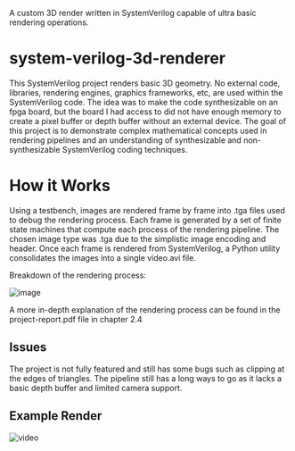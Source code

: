 A custom 3D render written in SystemVerilog capable of ultra basic rendering operations.

# system-verilog-3d-renderer

This SystemVerilog project renders basic 3D geometry. No external code, libraries, rendering engines, graphics frameworks, etc, are used within the SystemVerilog code. The idea was to make the code synthesizable on an fpga board, but the board I had access to did not have enough memory to create a pixel buffer or depth buffer without an external device. The goal of this project is to demonstrate complex mathematical concepts used in rendering pipelines and an understanding of synthesizable and non-synthesizable SystemVerilog coding techniques.

# How it Works
Using a testbench, images are rendered frame by frame into .tga files used to debug the rendering process. Each frame is generated by a set of finite state machines that compute each process of the rendering pipeline. The chosen image type was .tga due to the simplistic image encoding and header. Once each frame is rendered from SystemVerilog, a Python utility consolidates the images into a single video.avi file.

Breakdown of the rendering process:

![image](https://user-images.githubusercontent.com/59297404/226773602-7a23fbc9-059b-4be8-aaf5-cd8b74fbf43e.png)

A more in-depth explanation of the rendering process can be found in the project-report.pdf file in chapter 2.4

## Issues
The project is not fully featured and still has some bugs such as clipping at the edges of triangles. The pipeline still has a long ways to go as it lacks a basic depth buffer and limited camera support.

## Example Render

![video](https://user-images.githubusercontent.com/59297404/206822728-d5aeb21d-1354-4bda-b929-9f358c94aa48.gif)
